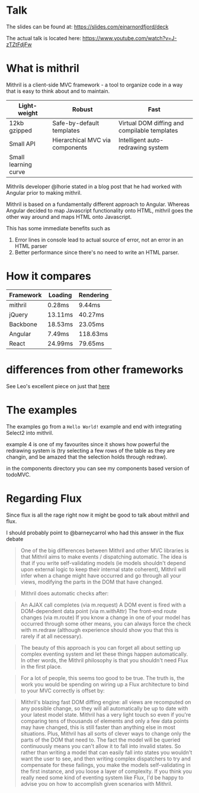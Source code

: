 # Talk

The slides can be found at: https://slides.com/einarnordfjord/deck

The actual talk is located here: https://www.youtube.com/watch?v=J-zTZtFdjFw

# What is mithril

Mithril is a client-side MVC framework - a tool to organize code in a way that is easy to think about and to maintain.

Light-weight  |  Robust | Fast
--------------|---------|----------
12kb gzipped | Safe-by-default templates | Virtual DOM diffing and compilable templates
Small API | Hierarchical MVC via components | Intelligent auto-redrawing system
Small learning curve ||

Mithrils developer @lhorie stated in a blog post that he had worked with Angular prior to making mithril.

Mithril is based on a fundamentally different approach to Angular. Whereas Angular decided to map Javascript functionality onto HTML, mithril goes the other way around and maps HTML onto Javascript.

This has some immediate benefits such as

1. Error lines in console lead to actual source of error, not an error in an HTML parser
2. Better performance since there's no need to write an HTML parser.

# How it compares
Framework | Loading | Rendering
----------|---------|-----------
mithril   | 0.28ms  | 9.44ms
jQuery    | 13.11ms | 40.27ms
Backbone  | 18.53ms | 23.05ms
Angular   | 7.49ms  | 118.63ms
React     | 24.99ms | 79.65ms

# differences from other frameworks

See Leo's excellent piece on just that [here](http://lhorie.github.io/mithril/comparison.html)

# The examples

The examples go from a `Hello World!` example and end with integrating Select2 into mithril.

example 4 is one of my favourites since it shows how powerful the redrawing system is (try selecting a few rows of the table as they are changin, and be amazed that the selection holds through redraw).

in the components directory you can see my components based version of todoMVC.
# Regarding Flux

Since flux is all the rage right now it might be good to talk about mithril and flux.

I should probably point to @barneycarrol who had this answer in the flux debate

> One of the big differences between Mithril and other MVC libraries is that Mithril aims to make events / dispatching automatic. The idea is that if you write self-validating models (ie models shouldn't depend upon external logic to keep their internal state coherent), Mithril will infer when a change might have occurred and go through all your views, modifying the parts in the DOM that have changed.

>Mithril does automatic checks after:

>An AJAX call completes (via m.request)
A DOM event is fired with a DOM-dependent data point (via m.withAttr)
The front-end route changes (via m.route)
If you know a change in one of your model has occurred through some other means, you can always force the check with m.redraw (although experience should show you that this is rarely if at all necessary).

>The beauty of this approach is you can forget all about setting up complex eventing system and let these things happen automatically. In other words, the Mithril philosophy is that you shouldn't need Flux in the first place.

>For a lot of people, this seems too good to be true. The truth is, the work you would be spending on wiring up a Flux architecture to bind to your MVC correctly is offset by:

>Mithril's blazing fast DOM diffing engine: all views are recomputed on any possible change, so they will all automatically be up to date with your latest model state. Mithril has a very light touch so even if you're comparing tens of thousands of elements and only a few data points may have changed, this is still faster than anything else in most situations. Plus, Mithril has all sorts of clever ways to change only the parts of the DOM that need to.
The fact the model will be queried continuously means you can't allow it to fall into invalid states. So rather than writing a model that can easily fall into states you wouldn't want the user to see, and then writing complex dispatchers to try and compensate for these failings, you make the models self-validating in the first instance, and you loose a layer of complexity.
If you think you really need some kind of eventing system like Flux, I'd be happy to advise you on how to accomplish given scenarios with Mithril.

